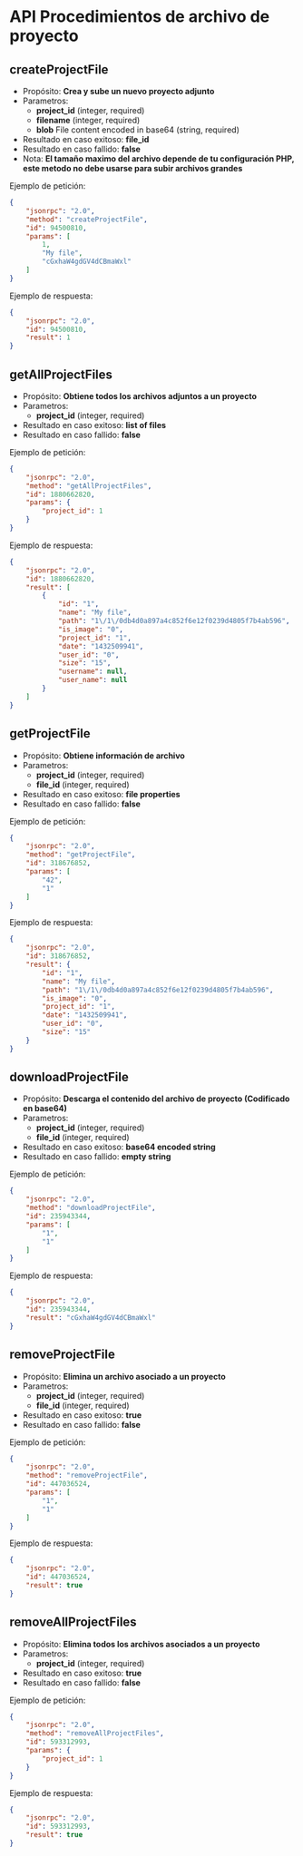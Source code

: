 API Procedimientos de archivo de proyecto
===========================

## createProjectFile

- Propósito: **Crea y sube un nuevo proyecto adjunto**
- Parametros:
    - **project_id** (integer, required)
    - **filename** (integer, required)
    - **blob** File content encoded in base64 (string, required)
- Resultado en caso exitoso: **file_id**
- Resultado en caso fallido: **false**
- Nota: **El tamaño maximo del archivo depende de tu configuración PHP, este metodo no debe usarse para subir archivos grandes**

Ejemplo de petición:

```json
{
    "jsonrpc": "2.0",
    "method": "createProjectFile",
    "id": 94500810,
    "params": [
        1,
        "My file",
        "cGxhaW4gdGV4dCBmaWxl"
    ]
}
```

Ejemplo de respuesta:

```json
{
    "jsonrpc": "2.0",
    "id": 94500810,
    "result": 1
}
```

## getAllProjectFiles

- Propósito: **Obtiene todos los archivos adjuntos a un proyecto**
- Parametros:
    - **project_id** (integer, required)
- Resultado en caso exitoso: **list of files**
- Resultado en caso fallido: **false**

Ejemplo de petición:

```json
{
    "jsonrpc": "2.0",
    "method": "getAllProjectFiles",
    "id": 1880662820,
    "params": {
        "project_id": 1
    }
}
```

Ejemplo de respuesta:

```json
{
    "jsonrpc": "2.0",
    "id": 1880662820,
    "result": [
        {
            "id": "1",
            "name": "My file",
            "path": "1\/1\/0db4d0a897a4c852f6e12f0239d4805f7b4ab596",
            "is_image": "0",
            "project_id": "1",
            "date": "1432509941",
            "user_id": "0",
            "size": "15",
            "username": null,
            "user_name": null
        }
    ]
}
```

## getProjectFile

- Propósito: **Obtiene información de archivo**
- Parametros:
    - **project_id** (integer, required)
    - **file_id** (integer, required)
- Resultado en caso exitoso: **file properties**
- Resultado en caso fallido: **false**

Ejemplo de petición:

```json
{
    "jsonrpc": "2.0",
    "method": "getProjectFile",
    "id": 318676852,
    "params": [
        "42",
        "1"
    ]
}
```

Ejemplo de respuesta:

```json
{
    "jsonrpc": "2.0",
    "id": 318676852,
    "result": {
        "id": "1",
        "name": "My file",
        "path": "1\/1\/0db4d0a897a4c852f6e12f0239d4805f7b4ab596",
        "is_image": "0",
        "project_id": "1",
        "date": "1432509941",
        "user_id": "0",
        "size": "15"
    }
}
```

## downloadProjectFile

- Propósito: **Descarga el contenido del archivo de proyecto (Codificado en base64)**
- Parametros:
    - **project_id** (integer, required)
    - **file_id** (integer, required)
- Resultado en caso exitoso: **base64 encoded string**
- Resultado en caso fallido: **empty string**

Ejemplo de petición:

```json
{
    "jsonrpc": "2.0",
    "method": "downloadProjectFile",
    "id": 235943344,
    "params": [
        "1",
        "1"
    ]
}
```

Ejemplo de respuesta:

```json
{
    "jsonrpc": "2.0",
    "id": 235943344,
    "result": "cGxhaW4gdGV4dCBmaWxl"
}
```

## removeProjectFile

- Propósito: **Elimina un archivo asociado a un proyecto**
- Parametros:
    - **project_id** (integer, required)
    - **file_id** (integer, required)
- Resultado en caso exitoso: **true**
- Resultado en caso fallido: **false**

Ejemplo de petición:

```json
{
    "jsonrpc": "2.0",
    "method": "removeProjectFile",
    "id": 447036524,
    "params": [
        "1",
        "1"
    ]
}
```

Ejemplo de respuesta:

```json
{
    "jsonrpc": "2.0",
    "id": 447036524,
    "result": true
}
```

## removeAllProjectFiles

- Propósito: **Elimina todos los archivos asociados a un proyecto**
- Parametros:
    - **project_id** (integer, required)
- Resultado en caso exitoso: **true**
- Resultado en caso fallido: **false**

Ejemplo de petición:

```json
{
    "jsonrpc": "2.0",
    "method": "removeAllProjectFiles",
    "id": 593312993,
    "params": {
        "project_id": 1
    }
}
```

Ejemplo de respuesta:

```json
{
    "jsonrpc": "2.0",
    "id": 593312993,
    "result": true
}
```
